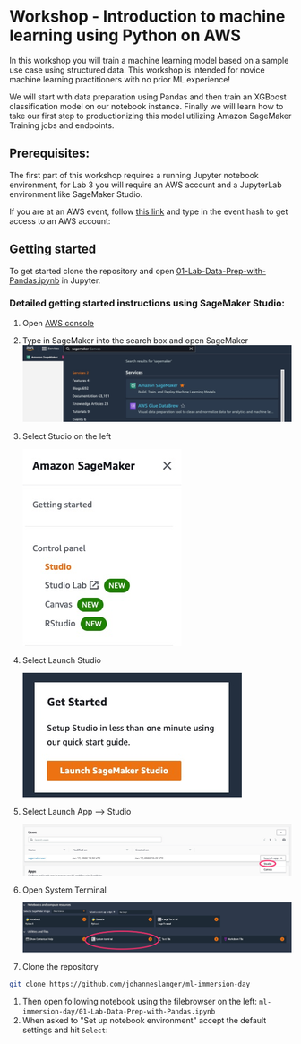 # Workshop - Introduction to machine learning using Python on AWS

In this workshop you will train a machine learning model based on a sample use case using structured data. This workshop is intended for novice machine learning practitioners with no prior ML experience!

We will start with data preparation using Pandas and then train an XGBoost classification model on our notebook instance. Finally we will learn how to take our first step to productionizing this model utilizing Amazon SageMaker Training jobs and endpoints.

## Prerequisites:

The first part of this workshop requires a running Jupyter notebook environment, for Lab 3 you will require an AWS account and a JupyterLab environment like SageMaker Studio.

If you are at an AWS event, follow [this link](https://dashboard.eventengine.run/login) and type in the event hash to get access to an AWS account:


## Getting started

To get started clone the repository and open [01-Lab-Data-Prep-with-Pandas.ipynb](01-Lab-Data-Prep-with-Pandas.ipynb) in Jupyter.

### Detailed getting started instructions using SageMaker Studio:

1. Open [AWS console](https://console.aws.amazon.com/console/home)
1. Type in SageMaker into the search box and open SageMaker
    ![doc/console.jpg](doc/console.jpg)
1. Select Studio on the left

    ![doc/left-nav.jpg](doc/left-nav.jpg)
1. Select Launch Studio

    ![doc/launch-studio.jpg](doc/launch-studio.jpg)
1. Select Launch App --> Studio

    ![doc/start-studio.jpg](doc/start-studio.jpg)
1. Open System Terminal 

    ![doc/start-studio.jpg](doc/system-terminal.jpg)
1. Clone the repository 
```bash
git clone https://github.com/johanneslanger/ml-immersion-day
```
1. Then open following notebook using the filebrowser on the left:
`ml-immersion-day/01-Lab-Data-Prep-with-Pandas.ipynb`
1. When asked to "Set up notebook environment" accept the default settings and hit `Select`:
